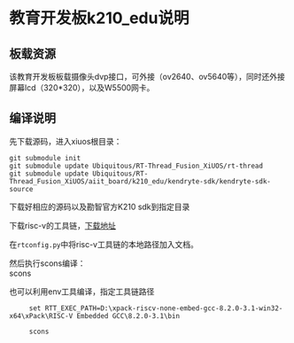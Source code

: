 # 教育开发板k210_edu说明

## 板载资源

该教育开发板板载摄像头dvp接口，可外接（ov2640、ov5640等），同时还外接屏幕lcd（320*320），以及W5500网卡。



## 编译说明
先下载源码，进入xiuos根目录：
    
    git submodule init
    git submodule update Ubiquitous/RT-Thread_Fusion_XiUOS/rt-thread
    git submodule update Ubiquitous/RT-Thread_Fusion_XiUOS/aiit_board/k210_edu/kendryte-sdk/kendryte-sdk-source
下载好相应的源码以及勘智官方K210 sdk到指定目录

下载risc-v的工具链，[下载地址](https://github.com/xpack-dev-tools/riscv-none-embed-gcc-xpack/releases)  
    
在`rtconfig.py`中将risc-v工具链的本地路径加入文档。

然后执行scons编译：  
    scons

也可以利用env工具编译，指定工具链路径

         set RTT_EXEC_PATH=D:\xpack-riscv-none-embed-gcc-8.2.0-3.1-win32-x64\xPack\RISC-V Embedded GCC\8.2.0-3.1\bin
         
         scons

